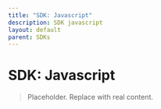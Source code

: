 ```yaml
---
title: "SDK: Javascript"
description: SDK javascript
layout: default
parent: SDKs
---
```


# SDK: Javascript

> Placeholder. Replace with real content.
